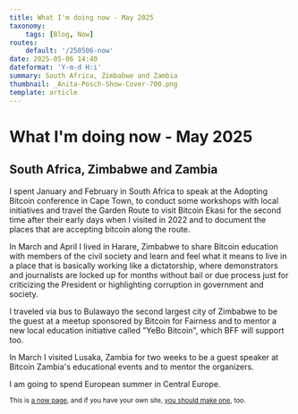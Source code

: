 ```yaml
---
title: What I'm doing now - May 2025
taxonomy:
    tags: [Blog, Now]
routes:
    default: '/250506-now'
date: 2025-05-06 14:40
dateformat: 'Y-m-d H:i'
summary: South Africa, Zimbabwe and Zambia
thumbnail: _Anita-Posch-Show-Cover-700.png
template: article
---
```


# What I'm doing now - May 2025

## South Africa, Zimbabwe and Zambia

I spent January and February in South Africa to speak at the Adopting Bitcoin conference in Cape Town, to conduct some workshops with local initiatives and travel the Garden Route to visit Bitcoin Ekasi for the second time after their early days when I visited in 2022 and to document the places that are accepting bitcoin along the route.

In March and April I lived in Harare, Zimbabwe to share Bitcoin education with members of the civil society and learn and feel what it means to live in a place that is basically working like a dictatorship, where demonstrators and journalists are locked up for months without bail or due process just for criticizing the President or highlighting corruption in government and society.

I traveled via bus to Bulawayo the second largest city of Zimbabwe to be the guest at a meetup sponsored by Bitcoin for Fairness and to mentor a new local education initiative called "YeBo Bitcoin", which BFF will support too.

In March I visited Lusaka, Zambia for two weeks to be a guest speaker at Bitcoin Zambia's educational events and to mentor the organizers.

I am going to spend European summer in Central Europe.

<small>This is [a now page](https://nownownow.com/about), and if you have your own site, [you should make one](https://nownownow.com/about), too.</small>